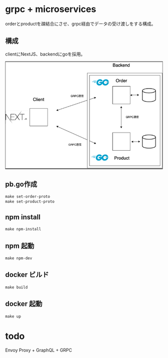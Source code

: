 

# grpc + microservices

orderとproductを疎結合にさせ、grpc経由でデータの受け渡しをする構成。

## 構成

clientにNextJS、backendにgoを採用。

![](layout.png)

## pb.go作成

```
make set-order-proto
make set-product-proto
```

## npm install

```
make npm-install
```


## npm 起動

```
make npm-dev
```

## docker ビルド


```
make build
```

## docker 起動

```
make up
```

# todo

Envoy Proxy + GraphQL + GRPC